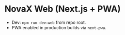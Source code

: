 # NovaX Web (Next.js + PWA)

- Dev: `npm run dev:web` from repo root.
- PWA enabled in production builds via `next-pwa`.